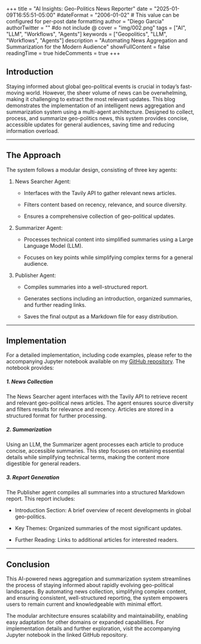 +++
title = "AI Insights: Geo-Politics News Reporter"
date = "2025-01-09T16:55:51-05:00"
#dateFormat = "2006-01-02" # This value can be configured for per-post date formatting
author = "Diego Garcia"
authorTwitter = "" #do not include @
cover = "img/002.png"
tags = ["AI", "LLM", "Workflows", "Agents"]
keywords = ["Geopolitics", "LLM", "Workflows", "Agents"]
description = "Automating News Aggregation and Summarization for the Modern Audience"
showFullContent = false
readingTime = true
hideComments = true
+++

## Introduction
Staying informed about global geo-political events is crucial in today’s fast-moving world. However, the sheer volume of news can be overwhelming, making it challenging to extract the most relevant updates. This blog demonstrates the implementation of an intelligent news aggregation and summarization system using a multi-agent architecture. Designed to collect, process, and summarize geo-politics news, this system provides concise, accessible updates for general audiences, saving time and reducing information overload.

---

## The Approach

The system follows a modular design, consisting of three key agents:

1. News Searcher Agent:

    - Interfaces with the Tavily API to gather relevant news articles.

    - Filters content based on recency, relevance, and source diversity.

    - Ensures a comprehensive collection of geo-political updates.

2. Summarizer Agent:

    - Processes technical content into simplified summaries using a Large Language Model (LLM).

    - Focuses on key points while simplifying complex terms for a general audience.

3. Publisher Agent:

    - Compiles summaries into a well-structured report.

    - Generates sections including an introduction, organized summaries, and further reading links.

    - Saves the final output as a Markdown file for easy distribution.

---

## Implementation
For a detailed implementation, including code examples, please refer to the accompanying Jupyter notebook available on my [GitHub repository](https://github.com/dgarciarieckhof/Data-Odyssey/blob/main/GENAIA/notebook/news_reporter.ipynb). The notebook provides:

##### 1. News Collection
The News Searcher agent interfaces with the Tavily API to retrieve recent and relevant geo-political news articles. The agent ensures source diversity and filters results for relevance and recency. Articles are stored in a structured format for further processing.

##### 2. Summarization
Using an LLM, the Summarizer agent processes each article to produce concise, accessible summaries. This step focuses on retaining essential details while simplifying technical terms, making the content more digestible for general readers.

##### 3. Report Generation
The Publisher agent compiles all summaries into a structured Markdown report. This report includes:

- Introduction Section: A brief overview of recent developments in global geo-politics.

- Key Themes: Organized summaries of the most significant updates.

- Further Reading: Links to additional articles for interested readers.

---

## Conclusion
This AI-powered news aggregation and summarization system streamlines the process of staying informed about rapidly evolving geo-political landscapes. By automating news collection, simplifying complex content, and ensuring consistent, well-structured reporting, the system empowers users to remain current and knowledgeable with minimal effort.

The modular architecture ensures scalability and maintainability, enabling easy adaptation for other domains or expanded capabilities. For implementation details and further exploration, visit the accompanying Jupyter notebook in the linked GitHub repository.